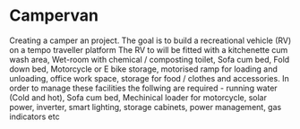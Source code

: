 # Campervan
Creating a camper an project. 
The goal is to build a recreational vehicle (RV) on a tempo traveller platform
The RV to will be fitted with a kitchenette cum wash area, Wet-room with chemical / composting toilet, Sofa cum bed, Fold down bed, Motorcycle or E bike  storage, motorised ramp for loading and unloading, office work space, storage for food / clothes and accessories.
In order to manage these facilities the follwing are required - running water (Cold and hot), Sofa cum bed, Mechinical loader for motorcycle, solar power, inverter, smart lighting, storage cabinets, power management, gas indicators etc

